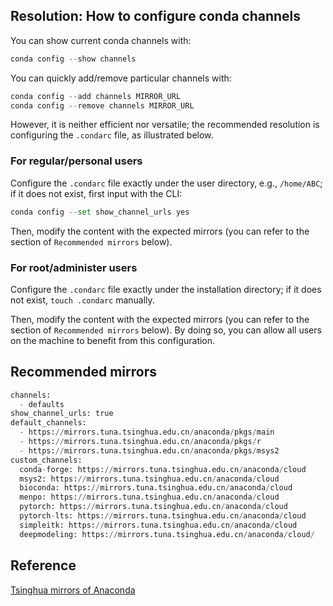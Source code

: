 ## Resolution: How to configure conda channels

You can show current conda channels with:

```python
conda config --show channels
```

You can quickly add/remove particular channels with:

```python
conda config --add channels MIRROR_URL
conda config --remove channels MIRROR_URL
```

However, it is neither efficient nor versatile; the recommended resolution is configuring the `.condarc` file, as illustrated below.

### For regular/personal users

Configure the `.condarc` file exactly under the user directory, e.g., `/home/ABC`; if it does not exist, first input with the CLI:

```python
conda config --set show_channel_urls yes
```

Then, modify the content with the expected mirrors (you can refer to the section of `Recommended mirrors` below).

### For root/administer users

Configure the `.condarc` file exactly under the installation directory; if it does not exist, `touch .condarc` manually.

Then, modify the content with the expected mirrors (you can refer to the section of `Recommended mirrors` below). By doing so, you can allow all users on the machine to benefit from this configuration.

## Recommended mirrors

```python
channels:
  - defaults
show_channel_urls: true
default_channels:
  - https://mirrors.tuna.tsinghua.edu.cn/anaconda/pkgs/main
  - https://mirrors.tuna.tsinghua.edu.cn/anaconda/pkgs/r
  - https://mirrors.tuna.tsinghua.edu.cn/anaconda/pkgs/msys2
custom_channels:
  conda-forge: https://mirrors.tuna.tsinghua.edu.cn/anaconda/cloud
  msys2: https://mirrors.tuna.tsinghua.edu.cn/anaconda/cloud
  bioconda: https://mirrors.tuna.tsinghua.edu.cn/anaconda/cloud
  menpo: https://mirrors.tuna.tsinghua.edu.cn/anaconda/cloud
  pytorch: https://mirrors.tuna.tsinghua.edu.cn/anaconda/cloud
  pytorch-lts: https://mirrors.tuna.tsinghua.edu.cn/anaconda/cloud
  simpleitk: https://mirrors.tuna.tsinghua.edu.cn/anaconda/cloud
  deepmodeling: https://mirrors.tuna.tsinghua.edu.cn/anaconda/cloud/
```



## Reference

[Tsinghua mirrors of Anaconda](https://mirrors.tuna.tsinghua.edu.cn/help/anaconda/)
